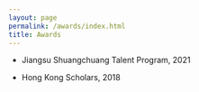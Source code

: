 ```yaml
---
layout: page
permalink: /awards/index.html
title: Awards
---
```


- Jiangsu Shuangchuang Talent Program, 2021

- Hong Kong Scholars, 2018
